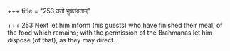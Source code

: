 +++
title = "253 ततो भुक्तवताम्"

+++
253	Next let him inform (his guests) who have finished their meal, of the food which remains; with the permission of the Brahmanas let him dispose (of that), as they may direct.
